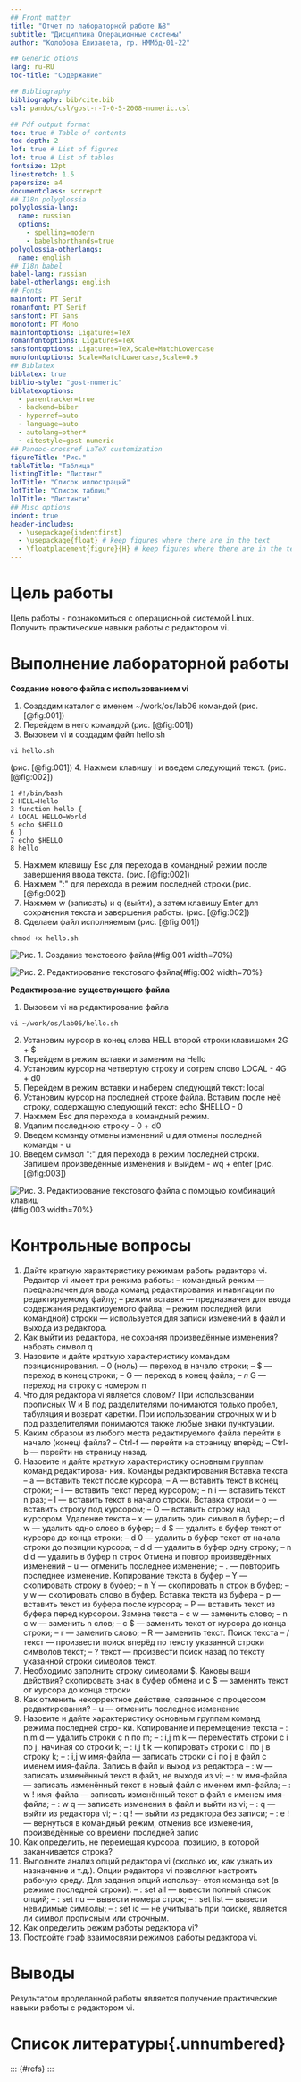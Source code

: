 ```yaml
---
## Front matter
title: "Отчет по лабораторной работе №8"
subtitle: "Дисциплина Операционные системы"
author: "Колобова Елизавета, гр. НММбд-01-22"

## Generic otions
lang: ru-RU
toc-title: "Содержание"

## Bibliography
bibliography: bib/cite.bib
csl: pandoc/csl/gost-r-7-0-5-2008-numeric.csl

## Pdf output format
toc: true # Table of contents
toc-depth: 2
lof: true # List of figures
lot: true # List of tables
fontsize: 12pt
linestretch: 1.5
papersize: a4
documentclass: scrreprt
## I18n polyglossia
polyglossia-lang:
  name: russian
  options:
	- spelling=modern
	- babelshorthands=true
polyglossia-otherlangs:
  name: english
## I18n babel
babel-lang: russian
babel-otherlangs: english
## Fonts
mainfont: PT Serif
romanfont: PT Serif
sansfont: PT Sans
monofont: PT Mono
mainfontoptions: Ligatures=TeX
romanfontoptions: Ligatures=TeX
sansfontoptions: Ligatures=TeX,Scale=MatchLowercase
monofontoptions: Scale=MatchLowercase,Scale=0.9
## Biblatex
biblatex: true
biblio-style: "gost-numeric"
biblatexoptions:
  - parentracker=true
  - backend=biber
  - hyperref=auto
  - language=auto
  - autolang=other*
  - citestyle=gost-numeric
## Pandoc-crossref LaTeX customization
figureTitle: "Рис."
tableTitle: "Таблица"
listingTitle: "Листинг"
lofTitle: "Список иллюстраций"
lotTitle: "Список таблиц"
lolTitle: "Листинги"
## Misc options
indent: true
header-includes:
  - \usepackage{indentfirst}
  - \usepackage{float} # keep figures where there are in the text
  - \floatplacement{figure}{H} # keep figures where there are in the text
---
```


# Цель работы

Цель работы - познакомиться с операционной системой Linux. Получить практические навыки работы с редактором vi.

# Выполнение лабораторной работы

**Создание нового файла с использованием vi**

1. Создадим каталог с именем ~/work/os/lab06 командой (рис. [@fig:001])
2. Перейдем в него командой (рис. [@fig:001])
3. Вызовем vi и создадим файл hello.sh
```
vi hello.sh
```
(рис. [@fig:001])
4. Нажмем клавишу i и введем следующий текст. (рис. [@fig:002])
```
1 #!/bin/bash
2 HELL=Hello
3 function hello {
4 LOCAL HELLO=World
5 echo $HELLO
6 }
7 echo $HELLO
8 hello
```
5. Нажмем клавишу Esc для перехода в командный режим после завершения ввода
текста. (рис. [@fig:002])
6. Нажмем ":" для перехода в режим последней строки.(рис. [@fig:002])
7. Нажмем w (записать) и q (выйти), а затем клавишу Enter для сохранения текста и завершения работы. (рис. [@fig:002])
8. Сделаем файл исполняемым (рис. [@fig:001])
```
chmod +x hello.sh
```

![Рис. 1. Создание текстового файла](image/к5.png){#fig:001 width=70%}

![Рис. 2. Редактирование текстового файла](image/к4.png){#fig:002 width=70%}

**Редактирование существующего файла**

1. Вызовем vi на редактирование файла
```
vi ~/work/os/lab06/hello.sh
```
2. Установим курсор в конец слова HELL второй строки клавишами 2G + $
3. Перейдем в режим вставки и заменим на Hello 
4. Установим курсор на четвертую строку и сотрем слово LOCAL - 4G + d0
5. Перейдем в режим вставки и наберем следующий текст: local
6. Установим курсор на последней строке файла. Вставим после неё строку, содержащую
следующий текст: echo $HELLO - 0
7. Нажмем Esc для перехода в командный режим.
8. Удалим последнюю строку - 0 + d0
9. Введем команду отмены изменений u для отмены последней команды - u
10. Введем символ ":" для перехода в режим последней строки. Запишем произведённые
изменения и выйдем - wq + enter 
(рис. [@fig:003])

![Рис. 3. Редактирование текстового файла с помощью комбинаций клавиш](image/к8.png){#fig:003 width=70%}

# Контрольные вопросы
1. Дайте краткую характеристику режимам работы редактора vi.
Редактор vi имеет три режима работы:
– командный режим — предназначен для ввода команд редактирования и навигации по
редактируемому файлу;
– режим вставки — предназначен для ввода содержания редактируемого файла;
– режим последней (или командной) строки — используется для записи изменений в файл
и выхода из редактора.
2. Как выйти из редактора, не сохраняя произведённые изменения?
набрать символ q 
3. Назовите и дайте краткую характеристику командам позиционирования.
– 0 (ноль) — переход в начало строки;
– $ — переход в конец строки;
– G — переход в конец файла;
– 𝑛 G — переход на строку с номером n
4. Что для редактора vi является словом?
При использовании прописных W и B под разделителями понимаются только пробел, табуляция и возврат
каретки. При использовании строчных w и b под разделителями понимаются также любые знаки пунктуации.
5. Каким образом из любого места редактируемого файла перейти в начало (конец)
файла?
– Ctrl-f — перейти на страницу вперёд;
– Ctrl-b — перейти на страницу назад.
6. Назовите и дайте краткую характеристику основным группам команд редактирова-
ния.
Команды редактирования
 Вставка текста
– a — вставить текст после курсора;
– A — вставить текст в конец строки;
– i — вставить текст перед курсором;
– n i — вставить текст n раз;
– I — вставить текст в начало строки.
 Вставка строки
– о — вставить строку под курсором;
– О — вставить строку над курсором.
Удаление текста
– x — удалить один символ в буфер;
– d w — удалить одно слово в буфер;
– d $ — удалить в буфер текст от курсора до конца строки;
– d 0 — удалить в буфер текст от начала строки до позиции курсора;
– d d — удалить в буфер одну строку;
– n d d — удалить в буфер n строк
 Отмена и повтор произведённых изменений
– u — отменить последнее изменение;
– . — повторить последнее изменение.
 Копирование текста в буфер
– Y — скопировать строку в буфер;
– n Y — скопировать n строк в буфер;
– y w — скопировать слово в буфер.
 Вставка текста из буфера
– p — вставить текст из буфера после курсора;
– P — вставить текст из буфера перед курсором.
 Замена текста
– c w — заменить слово;
– n c w — заменить n слов;
– c $ — заменить текст от курсора до конца строки;
– r — заменить слово;
– R — заменить текст.
 Поиск текста
– / текст — произвести поиск вперёд по тексту указанной строки символов текст;
– ? текст — произвести поиск назад по тексту указанной строки символов текст.
7. Необходимо заполнить строку символами $. Каковы ваши действия?
скопировать знак в буфер обмена и  c $ — заменить текст от курсора до конца строки
8. Как отменить некорректное действие, связанное с процессом редактирования?
– u — отменить последнее изменение
9. Назовите и дайте характеристику основным группам команд режима последней стро-
ки.
Копирование и перемещение текста
– : n,m d — удалить строки с n по m;
– : i,j m k — переместить строки с i по j, начиная со строки k;
– : i,j t k — копировать строки с i по j в строку k;
– : i,j w имя-файла — записать строки с i по j в файл с именем имя-файла.
 Запись в файл и выход из редактора
– : w — записать изменённый текст в файл, не выходя из vi;
– : w имя-файла — записать изменённый текст в новый файл с именем имя-файла;
– : w ! имя-файла — записать изменённый текст в файл с именем имя-файла;
– : w q — записать изменения в файл и выйти из vi;
– : q — выйти из редактора vi;
– : q ! — выйти из редактора без записи;
– : e ! — вернуться в командный режим, отменив все изменения, произведённые
со времени последней запис
10. Как определить, не перемещая курсора, позицию, в которой заканчивается строка?
11. Выполните анализ опций редактора vi (сколько их, как узнать их назначение и т.д.).
Опции редактора vi позволяют настроить рабочую среду. Для задания опций использу-
ется команда set (в режиме последней строки):
– : set all — вывести полный список опций;
– : set nu — вывести номера строк;
– : set list — вывести невидимые символы;
– : set ic — не учитывать при поиске, является ли символ прописным или строчным.
12. Как определить режим работы редактора vi?
13. Постройте граф взаимосвязи режимов работы редактора vi.

# Выводы

Результатом проделанной работы является получение практические навыки работы с редактором vi.

# Список литературы{.unnumbered}

::: {#refs}
:::
